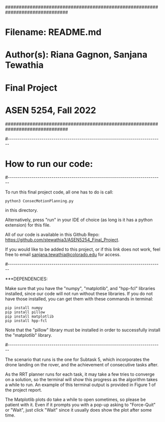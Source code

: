 ###############################################################################
# Filename: README.md
# Author(s): Riana Gagnon, Sanjana Tewathia
#
# Final Project
# ASEN 5254, Fall 2022
###############################################################################

#------------------------------------------------------------------------------
# How to run our code:
#------------------------------------------------------------------------------

To run this final project code, all one has to do is call:

    python3 ConsecMotionPlanning.py 

in this directory.

Alternatively, press "run" in your IDE of choice (as long is it has a python 
extension) for this file. 

All of our code is available in this Github Repo: https://github.com/stewathia3/ASEN5254_Final_Project. 

If you would like to be added to this project, or if this link does not work,
feel free to email sanjana.tewathia@colorado.edu for access. 

#------------------------------------------------------------------------------

***DEPENDENCIES:

Make sure that you have the "numpy", "matplotlib", and "hpp-fcl" libraries 
installed, since our code will not run without these libraries. If you 
do not have those installed, you can get them with these commands in terminal:

    pip install numpy
    pip install pillow
    pip install matplotlib
    pip install hpp-fcl

Note that the "pillow" library must be installed in order to successfully 
install the "matplotlib" library.

#------------------------------------------------------------------------------

The scenario that runs is the one for Subtask 5, which incorporates the drone 
landing on the rover, and the achievement of consecutive tasks after.

As the RRT planner runs for each task, it may take a few tries to converge on
a solution, so the terminal will show this progress as the algorithm takes a 
while to run. An example of this terminal output is provided in Figure 1 of 
the project report.

The Matplotlib plots do take a while to open sometimes, so please be 
patient with it. Even if it prompts you with a pop-up asking to 
"Force-Quit" or "Wait", just click "Wait" since it usually does show the 
plot after some time.

